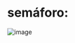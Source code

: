 # semáforo:
![image](https://github.com/Gigiboia/sem-foro/assets/125405048/6cb5e143-c715-446d-928b-f16059434edd)

